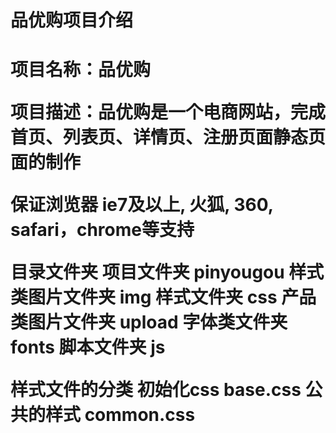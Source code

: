 <h1>品优购项目介绍<h1/>
  <p>项目名称：品优购<p>
  <p>项目描述：品优购是一个电商网站，完成首页、列表页、详情页、注册页面静态页面的制作<p>
            保证浏览器 ie7及以上, 火狐, 360, safari，chrome等支持

目录文件夹
  项目文件夹 pinyougou
  样式类图片文件夹  img
  样式文件夹 css
  产品类图片文件夹 upload
  字体类文件夹 fonts
  脚本文件夹 js

样式文件的分类
  初始化css base.css
  公共的样式 common.css
